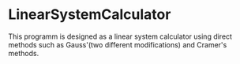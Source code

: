 # LinearSystemCalculator
This programm is designed as a linear system calculator using direct methods such as Gauss'(two different modifications) and Cramer's methods. 
